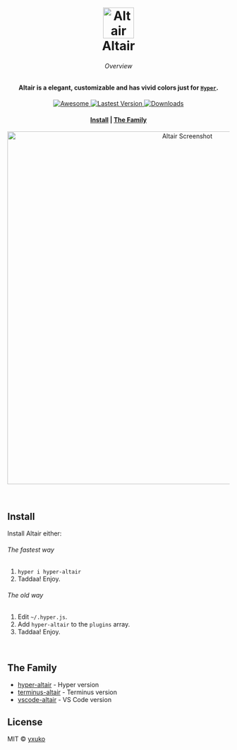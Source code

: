 <h1 align="center">
  <a href="https://github.com/yxuko/hyper-altair">
    <img alt="Altair" src="https://raw.githubusercontent.com/yxuko/hyper-altair/master/assets/logo.svg?sanitize=true" width="70">
  </a>
  <br>Altair<br>
</h1>

<h6 align="center">Overview</h6>
<h4 align="center">
  Altair is a elegant, customizable and has vivid colors just for <a href="https://github.com/zeit/hyper" target="_blank"><code>Hyper</code></a>.
</h4>

<p align="center">
  <a href="https://github.com/bnb/awesome-hyper">
    <img src="https://img.shields.io/badge/awesome-hyper-a081a0.svg?longCache=true&style=for-the-badge"
      alt="Awesome" />
  </a>
  <a href="https://www.npmjs.com/package/hyper-altair">
    <img src="https://img.shields.io/npm/v/hyper-altair/latest.svg?style=for-the-badge"
      alt="Lastest Version" />
  </a>
  <a href="https://www.npmjs.com/package/hyper-altair">
    <img src="https://img.shields.io/npm/dt/hyper-altair.svg?style=for-the-badge"
      alt="Downloads" />
  </a>
</p>

<div align="center">
  <h4>
    <a href="#install">Install</a> |
    <a href="#the-family">The Family</a>
  </h4>
</div>


<p align="center">
  <img alt="Altair Screenshot" src="https://raw.githubusercontent.com/yxuko/hyper-altair/master/assets/screenshot.png" width="800">
</p>

<br>

## Install
Install Altair either:

###### The fastest way
1. `hyper i hyper-altair`
2. Taddaa! Enjoy.

###### The old way
1. Edit `~/.hyper.js`.
2. Add `hyper-altair` to the `plugins` array.
3. Taddaa! Enjoy.

<br>

## The Family

- [hyper-altair](https://github.com/yxuko/hyper-altair) - Hyper version
- [terminus-altair](https://github.com/yxuko/terminus-altair) - Terminus version
- [vscode-altair](https://github.com/yxuko/vscode-altair) - VS Code version

## License

MIT © [yxuko](https://github.com/yxuko)
